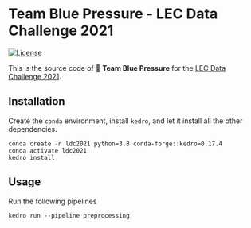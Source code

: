# Team Blue Pressure - LEC Data Challenge 2021

[![License](https://img.shields.io/badge/License-AGPL%203.0-yellow?style=popout-square)](LICENSE.txt)

This is the source code of 🔵 **Team Blue Pressure** for the [LEC Data Challenge 2021](https://www.lec.at/research-area-2/lec-data-challenge-2021/?lang=en/).

## Installation

Create the `conda` environment, install `kedro`, and let it install all the other dependencies.

```
conda create -n ldc2021 python=3.8 conda-forge::kedro=0.17.4
conda activate ldc2021
kedro install
```

## Usage

Run the following pipelines

```
kedro run --pipeline preprocessing
```

